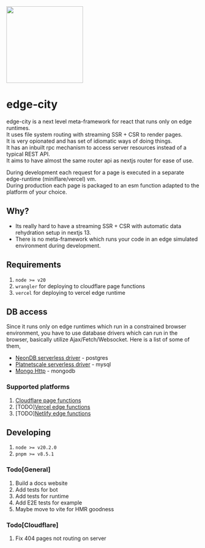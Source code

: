 <img src="https://github.com/pyrossh/edge-city/assets/1687946/29f61137-d467-4730-9368-29ffb259c192" width="200px">

# edge-city

edge-city is a next level meta-framework for react that runs only on edge runtimes.  
It uses file system routing with streaming SSR + CSR to render pages.  
It is very opionated and has set of idiomatic ways of doing things.  
It has an inbuilt rpc mechanism to access server resources instead of a typical REST API.  
It aims to have almost the same router api as nextjs router for ease of use.  

During development each request for a page is executed in a separate edge-runtime (miniflare/vercel) vm.  
During production each page is packaged to an esm function adapted to the platform of your choice.  

## Why?
* Its really hard to have a streaming SSR + CSR with automatic data rehydration setup in nextjs 13.  
* There is no meta-framework which runs your code in an edge simulated environment during development.  

## Requirements
1. `node >= v20`
2. `wrangler` for deploying to cloudflare page functions
3. `vercel` for deploying to vercel edge runtime

## DB access
Since it runs only on edge runtimes which run in a constrained browser environment, you have to use database drivers
which can run in the browser, basically utilize Ajax/Fetch/Websocket. Here is a list of some of them,

* [NeonDB serverless driver](https://github.com/neondatabase/serverless) - postgres
* [Platnetscale serverless driver](https://planetscale.com/docs/tutorials/planetscale-serverless-driver) - mysql
* [Mongo Http](https://github.com/patrick-kw-chiu/mongo-http.js) - mongodb


### Supported platforms
1. [Cloudflare page functions](https://developers.cloudflare.com/pages/platform/functions/routing/)
2. [TODO][Vercel edge functions](https://vercel.com/docs/concepts/functions/edge-functions)
3. [TODO][Netlify edge functions](https://docs.netlify.com/edge-functions/overview/)

## Developing

1. `node >= v20.2.0`
2. `pnpm >= v8.5.1`

### Todo[General]
1. Build a docs website
2. Add tests for bot
3. Add tests for runtime
4. Add E2E tests for example
5. Maybe move to vite for HMR goodness

### Todo[Cloudflare]
1. Fix 404 pages not routing on server